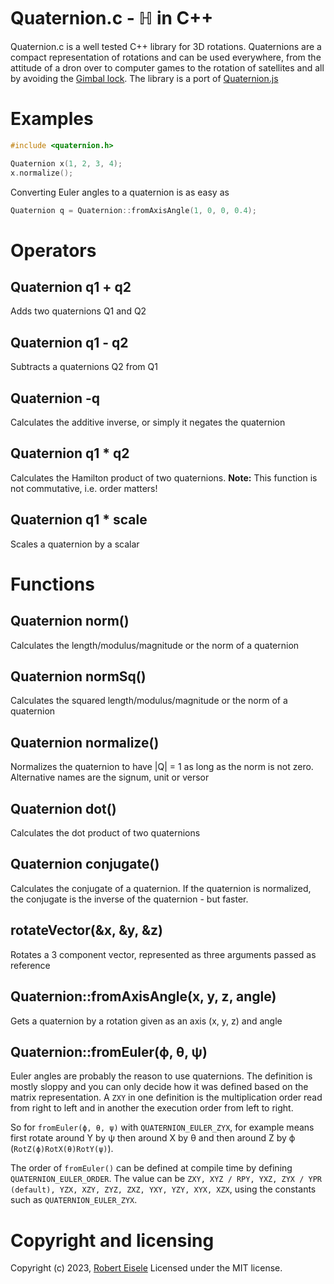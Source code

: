 # Quaternion.c - ℍ in C++

Quaternion.c is a well tested C++ library for 3D rotations. Quaternions are a compact representation of rotations and can be used everywhere, from the attitude of a dron over to computer games to the rotation of satellites and all by avoiding the [Gimbal lock](https://en.wikipedia.org/wiki/Gimbal_lock). The library is a port of [Quaternion.js](https://github.com/rawify/Quaternion.js)


# Examples

```cpp
#include <quaternion.h>

Quaternion x(1, 2, 3, 4);
x.normalize();
```

Converting Euler angles to a quaternion is as easy as 

```cpp
Quaternion q = Quaternion::fromAxisAngle(1, 0, 0, 0.4);
```

Operators
===

Quaternion q1 + q2
---
Adds two quaternions Q1 and Q2

Quaternion q1 - q2
---
Subtracts a quaternions Q2 from Q1

Quaternion -q
---
Calculates the additive inverse, or simply it negates the quaternion

Quaternion q1 * q2
---
Calculates the Hamilton product of two quaternions. **Note:** This function is not commutative, i.e. order matters!

Quaternion q1 * scale
---
Scales a quaternion by a scalar

Functions
===

Quaternion norm()
---
Calculates the length/modulus/magnitude or the norm of a quaternion

Quaternion normSq()
---
Calculates the squared length/modulus/magnitude or the norm of a quaternion

Quaternion normalize()
---
Normalizes the quaternion to have |Q| = 1 as long as the norm is not zero. Alternative names are the signum, unit or versor

Quaternion dot()
---
Calculates the dot product of two quaternions

Quaternion conjugate()
---
Calculates the conjugate of a quaternion. If the quaternion is normalized, the conjugate is the inverse of the quaternion - but faster.

rotateVector(&x, &y, &z)
---
Rotates a 3 component vector, represented as three arguments passed as reference

Quaternion::fromAxisAngle(x, y, z, angle)
---
Gets a quaternion by a rotation given as an axis (x, y, z) and angle


Quaternion::fromEuler(ϕ, θ, ψ)
---
Euler angles are probably the reason to use quaternions. The definition is mostly sloppy and you can only decide how it was defined based on the matrix representation. A `ZXY` in one definition is the multiplication order read from right to left and in another the execution order from left to right.

So for `fromEuler(ϕ, θ, ψ)` with `QUATERNION_EULER_ZYX`, for example means first rotate around Y by ψ then around X by θ and then around Z by ϕ (`RotZ(ϕ)RotX(θ)RotY(ψ)`).

The order of `fromEuler()` can be defined at compile time by defining `QUATERNION_EULER_ORDER`. The value can be `ZXY, XYZ / RPY, YXZ, ZYX / YPR (default), YZX, XZY, ZYZ, ZXZ, YXY, YZY, XYX, XZX`, using the constants such as `QUATERNION_EULER_ZYX`.

Copyright and licensing
===
Copyright (c) 2023, [Robert Eisele](https://raw.org/)
Licensed under the MIT license.

